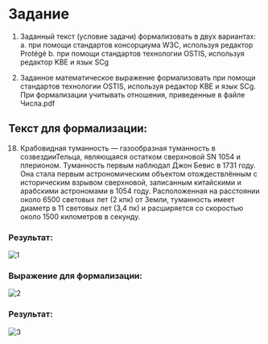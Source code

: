 # Задание

1. Заданный текст (условие задачи) формализовать в двух вариантах:
a. при помощи стандартов консорциума W3C, используя редактор Protégé
b. при помощи стандартов технологии OSTIS, используя редактор KBE и
язык SCg

2. Заданное математическое выражение формализовать при помощи стандартов
технологии OSTIS, используя редактор KBE и язык SCg. При формализации
учитывать отношения, приведенные в файле Числа.pdf

## Текст для формализации:

18. Крабовидная туманность — газообразная туманность в созвездииТельца, являющаяся остатком
сверхновой SN 1054 и плерионом. Туманность первым наблюдал Джон Бевис в 1731 году. Она
стала первым астрономическим объектом отождествлённым с историческим взрывом
сверхновой, записанным китайскими и арабскими астрономами в 1054 году. Расположенная на
расстоянии около 6500 световых лет (2 кпк) от Земли, туманность имеет диаметр в 11 световых
лет (3,4 пк) и расширяется со скоростью около 1500 километров в секунду.

### Результат:

![1](https://github.com/iis-32170x/RPIIS/blob/Давыдов_Р/sem2/img/изображение_2024-05-27_141616822.png)

### Выражение для формализации:

![2](https://github.com/iis-32170x/RPIIS/blob/Давыдов_Р/sem2/img/изображение_2024-05-27_142227662.png)

### Результат:

![3](https://github.com/iis-32170x/RPIIS/blob/Давыдов_Р/sem2/img/изображение_2024-05-27_141730052.png)
